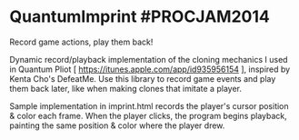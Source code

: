 QuantumImprint #PROCJAM2014
==============

Record game actions, play them back!

Dynamic record/playback implementation of the cloning mechanics I used in Quantum Pliot [ https://itunes.apple.com/app/id935956154 ], inspired by Kenta Cho's DefeatMe. Use this library to record game events and play them back later, like when making clones that imitate a player.

Sample implementation in imprint.html records the player's cursor position & color each frame. When the player clicks, the program begins playback, painting the same position & color where the player drew.